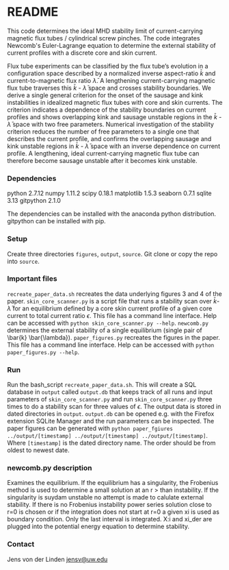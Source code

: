 # README #
This code determines the ideal MHD stability limit of current-carrying magnetic flux tubes / cylindrical screw pinches.
The code integrates Newcomb's Euler-Lagrange equation to determine the external stability of current profiles with a discrete core and skin current.

Flux tube experiments can be classified by the flux tube’s evolution in a configuration space described by a normalized inverse aspect-ratio $\bar{k}$ and current-to-magnetic flux ratio $\bar{\lambda}$. A lengthening current-carrying magnetic flux tube traverses this $\bar{k}$ - $\bar{\lambda}$ space and crosses stability boundaries. We derive a single general criterion for the onset of the sausage and kink instabilities in idealized magnetic flux tubes with core and skin currents. The criterion indicates a dependence of the stability boundaries on current
profiles and shows overlapping kink and sausage unstable regions in the $\bar{k}$ - $\bar{\lambda}$ space with two free parameters. Numerical investigation of the stability criterion reduces the number of free parameters to a single one that describes the current profile, and
confirms the overlapping sausage and kink unstable regions in $\bar{k}$ - $\bar{\lambda}$ space with an inverse dependence on current profile. A lengthening, ideal current-carrying magnetic flux tube can therefore become sausage unstable after it becomes kink unstable.

### Dependencies ###
python 2.7.12
numpy 1.11.2
scipy 0.18.1
matplotlib 1.5.3
seaborn 0.7.1
sqlite 3.13
gitpython 2.1.0

The dependencies can be installed with the anaconda python distribution.
gitpython can be installed with pip.

### Setup ###
Create three directories `figures`, `output`, `source`. Git clone or copy the repo into `source`.

### Important files ###
`recreate_paper_data.sh` recreates the data underlying figures 3 and 4 of the paper.
`skin_core_scanner.py` is a script file that runs a stability scan over $\bar{k}$-$\bar{\lambda}$ for an equilibrium defined by a core skin current profile of a given core current to total current ratio $\epsilon$. This file has a command line interface. Help can be accessed with `python skin_core_scanner.py --help`.
`newcomb.py` determines the external stability of a single equilibrium (single pair of \bar{k} \bar{\lambda}).
`paper_figures.py` recreates the figures in the paper. This file has a command line interface. Help can be accessed with `python paper_figures.py --help`. 

### Run ###
Run the bash_script `recreate_paper_data.sh`.
This will create a SQL database in `output` called `output.db` that keeps track of all runs and input parameters of `skin_core_scanner.py` and run `skin_core_scanner.py` three times to do a stability scan for three values of $\epsilon$.
The output data is stored in dated directories in `output`. 
`output.db` can be opened e.g. with the Firefox extension SQLite Manager and the run parameters can be inspected.
The paper figures can be generated with `python paper_fgiures ../output/[timestamp] ../output/[timestamp] ../output/[timestamp]`.
Where `[timestamp]` is the dated directory name. The order should be from oldest to newest date.

### newcomb.py description ###
Examines the equilibrium. If the equilibrium has a singularity, the Frobenius method is used to determine a small solution at an r > than instability. If the singularity is suydam unstable no attempt is made to calulate external stability. If there is no Frobenius instability power series solution close to r=0 is chosen or if the integration does not start at r=0 a given xi is used as boundary condition. Only the last interval is integrated. X:i and xi_der are plugged into the potential energy equation to determine stability.

### Contact ###
Jens von der Linden jensv@uw.edu


